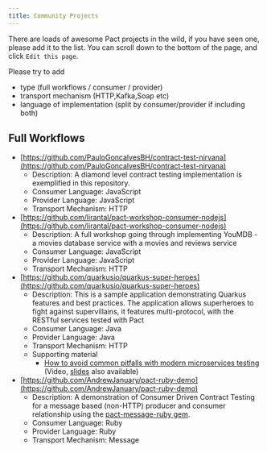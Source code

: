 ```yaml
---
title: Community Projects
---
```


There are loads of awesome Pact projects in the wild, if you have seen one, please add it to the list. You can scroll down to the bottom of the page, and click `Edit this page`.

Please try to add

- type (full workflows / consumer / provider)
- transport mechanism (HTTP,Kafka,Soap etc)
- language of implementation (split by consumer/provider if including both)
  
## Full Workflows

- [https://github.com/PauloGoncalvesBH/contract-test-nirvana](https://github.com/PauloGoncalvesBH/contract-test-nirvana)
  - Description: A diamond level contract testing implementation is exemplified in this repository.
  - Consumer Language: JavaScript
  - Provider Language: JavaScript
  - Transport Mechanism: HTTP
- [https://github.com/lirantal/pact-workshop-consumer-nodejs](https://github.com/lirantal/pact-workshop-consumer-nodejs)
  - Description: A full workshop going through implementing YouMDB - a movies database service with a movies and reviews service
  - Consumer Language: JavaScript
  - Provider Language: JavaScript
  - Transport Mechanism: HTTP
- [https://github.com/quarkusio/quarkus-super-heroes](https://github.com/quarkusio/quarkus-super-heroes)
  - Description: This is a sample application demonstrating Quarkus features and best practices. The application allows superheroes to fight against supervillains, it features multi-protocol, with the RESTful services tested with Pact
  - Consumer Language: Java
  - Provider Language: Java
  - Transport Mechanism: HTTP
  - Supporting material
    - [How to avoid common pitfalls with modern microservices testing](https://www.youtube.com/watch?v=vYwkDPrzqV8) (Video, [slides](https://hollycummins.com/modern-microservices-testing-pitfalls-devoxx/) also available)
- [https://github.com/AndrewJanuary/pact-ruby-demo](https://github.com/AndrewJanuary/pact-ruby-demo)
  - Description: A demonstration of Consumer Driven Contract Testing for a message based (non-HTTP) producer and consumer relationship using the [pact-message-ruby gem](https://github.com/pact-foundation/pact-message-ruby).
  - Consumer Language: Ruby
  - Provider Language: Ruby
  - Transport Mechanism: Message
